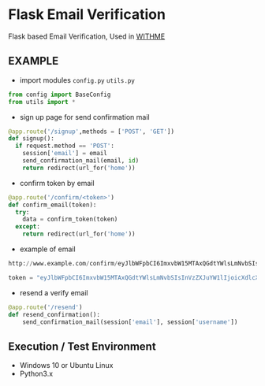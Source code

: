 # Flask Email Verification

Flask based Email Verification, Used in [WITHME](http://www.withme.xyz) 

## EXAMPLE

- import modules ```config.py``` ```utils.py```
```python
from config import BaseConfig
from utils import *
```

- sign up page for send confirmation mail

```python
@app.route('/signup',methods = ['POST', 'GET'])
def signup():
  if request.method == 'POST':
    session['email'] = email
    send_confirmation_mail(email, id)
    return redirect(url_for('home'))
```

- confirm token by email

```python
@app.route('/confirm/<token>')
def confirm_email(token):
  try:
    data = confirm_token(token)
  except:
    return redirect(url_for('home'))
```

- example of email

```python
http://www.example.com/confirm/eyJlbWFpbCI6ImxvbW15MTAxQGdtYWlsLmNvbSIsInVzZXJuYW1lIjoicXdlcXdlIn0.XkA0IQ.3izTIkyiiMuTHvEi2BVmbW7QJYo

token = "eyJlbWFpbCI6ImxvbW15MTAxQGdtYWlsLmNvbSIsInVzZXJuYW1lIjoicXdlcXdlIn0.XkA0IQ.3izTIkyiiMuTHvEi2BVmbW7QJYo"
```

- resend a verify email

```python
@app.route('/resend')
def resend_confirmation():
	send_confirmation_mail(session['email'], session['username'])
```

## Execution / Test Environment
  - Windows 10 or Ubuntu Linux
  - Python3.x

